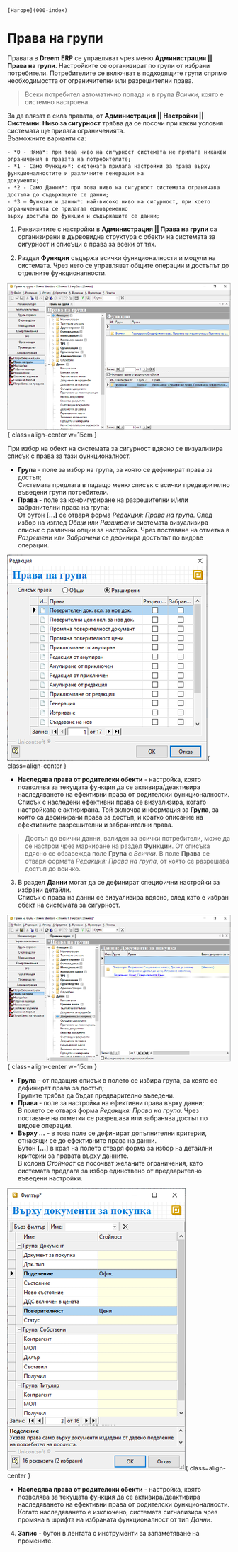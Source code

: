 ```{only} html
[Нагоре](000-index)
```

# **Права на групи**

Правата в **Dreem ERP** се управляват чрез меню **Администрация || Права на групи**. Настройките се организират по групи от избрани потребители. Потребителите се включват в подходящите групи спрямо необходимостта от ограничителни или разрешителни права.  

> Всеки потребител автоматично попада и в група *Всички*, която е системно настроена.

За да влязат в сила правата, от **Администрация || Настройки || Системни: Ниво за сигурност** трябва да се посочи при какви условия системата ще прилага ограниченията.  
Възможните варианти са:  

    - *0 - Няма*: при това ниво на сигурност системата не прилага никакви ограничения в правата на потребителите;  
    - *1 - Само Функции*: системата прилага настройки за права върху функционалностите и различните генерации на 
    документи;  
    - *2 - Само Данни*: при това ниво на сигурност системата ограничава достъпа до съдържащите се данни;  
    - *3 – Функции и данни*: най-високо ниво на сигурност, при което ограниченията се прилагат едновременно 
    върху достъпа до функции и съдържащите се данни;  

1) Реквизитите с настройки в **Администрация || Права на групи** са организирани в дървовидна структура с обекти на системата за сигурност и списъци с права за всеки от тях.  

2) Раздел **Функции** съдържа всички функционалности и модули на системата. Чрез него се управляват общите операции и достъпът до отделните функционалности.  

![](902-permissions1.png){ class=align-center w=15cm }

При избор на обект на системата за сигурност вдясно се визуализира списък с права за тази функционалност.  

- **Група** - поле за избор на група, за която се дефинират права за достъп;  
Системата предлага в падащо меню списък с всички предварително въведени групи потребители.    
- **Права** - поле за конфигуриране на разрешителни и/или забранителни права на група;  
От бутон **[...]** се отваря форма *Редакция: Права на група*. След избор на изглед *Общи* или *Разширени* системата визуализира списък с различни опции за настройка. Чрез поставяне на отметка в *Разрешени* или *Забранени* се дефинира достъпът по видове операции.  

![](902-permissions2.png){ class=align-center }

- **Наследява права от родителски обекти** - настройка, която позволява за текущата функция да се активира/деактивира наследяването на ефективни права от родителски функционалности. Списък с наследени ефективни права се визуализира, когато настройката е активирана. Той включва информация за **Група**, за която са дефинирани права за достъп, и кратко описание на ефективните разрешителни и забранителни права.  

> Достъп до всички данни, валиден за всички потребители, може да се настрои чрез маркиране на раздел **Функции**. От списъка вдясно се обзавежда поле **Група** с *Всички*. В поле **Права** се отваря формата *Редакция: Права на група*, от която се разрешава достъп до всичко.  

3) В раздел **Данни** могат да се дефинират специфични настройки за избрани детайли.  
Списък с права на данни се визуализира вдясно, след като е избран обект на системата за сигурност. 

![](902-permissions3.png){ class=align-center w=15cm }

- **Група** - от падащия списък в полето се избира група, за която се дефинират права за достъп;  
Групите трябва да бъдат предварително въведени.  
- **Права** - поле за настройка на ефективни права върху данни;  
В полето се отваря форма *Редакция: Права на група*. Чрез поставяне на отметки се разрешава или забранява достъп по видове операции.  
- **Върху ...** - в това поле се дефинират допълнителни критерии, отнасящи се до ефективните права на данни.  
Бутон **[...]** в края на полето отваря форма за избор на детайлни критерии за правата върху данните.  
В колона *Стойност* се посочват желаните ограничения, като системата предлага за избор единствено от предварително въведени настройки.   

![](902-permissions4.png){ class=align-center } 

- **Наследява права от родителски обекти** - настройка, която позволява за текущата функция да се активира/деактивира наследяването на ефективни права от родителски функционалности.  
Когато наследяването е изключено, системата сигнализира чрез промяна в шрифта на избраната функционалност от тип *Данни*.    

4) **Запис** - бутон в лентата с инструменти за запаметяване на промените.    
